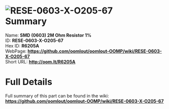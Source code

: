 
![RESE-0603-X-O205-67](https://github.com/oomlout/oomlout-OOMP/blob/master/parts/RESE-0603-X-O205-67/RESE-0603-X-O205-67_420.jpg)   
Summary
=================
  
Name: __SMD (0603) 2M Ohm Resistor 1%__    
ID: __RESE-0603-X-O205-67__   
Hex ID: __R6205A__   
WebPage: __https://github.com/oomlout/oomlout-OOMP/wiki/RESE-0603-X-O205-67__   
Short URL: __http://oom.lt/R6205A__   

Full Details
==========================
Full summary of this part can be found in the wiki:   
__https://github.com/oomlout/oomlout-OOMP/wiki/RESE-0603-X-O205-67__    

